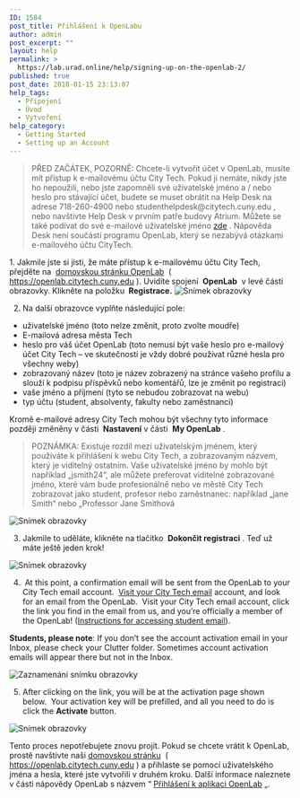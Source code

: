 ```yaml
---
ID: 1584
post_title: Přihlášení k OpenLabu
author: admin
post_excerpt: ""
layout: help
permalink: >
  https://lab.urad.online/help/signing-up-on-the-openlab-2/
published: true
post_date: 2018-01-15 23:13:07
help_tags:
  - Připojení
  - Úvod
  - Vytvoření
help_category:
  - Getting Started
  - Setting up an Account
---
```

<blockquote>PŘED ZAČÁTEK, POZORNĚ: Chcete-li vytvořit účet v OpenLab, musíte mít přístup k e-mailovému účtu City Tech. Pokud ji nemáte, nikdy jste ho nepoužili, nebo jste zapomněli své uživatelské jméno a / nebo heslo pro stávající účet, budete se muset obrátit na Help Desk na adrese 718-260-4900 nebo studenthelpdesk@citytech.cuny.edu , nebo navštivte Help Desk v prvním patře budovy Atrium. Můžete se také podívat do své e-mailové uživatelské jméno <a href="http://cis.citytech.cuny.edu/Student/it_student_findemail.aspx">zde</a> . Nápověda Desk není součástí programu OpenLab, který se nezabývá otázkami e-mailového účtu CityTech.</blockquote>
1. Jakmile jste si jisti, že máte přístup k e-mailovému účtu City Tech, přejděte na  <a href="http://https://openlab.citytech.cuny.edu">domovskou stránku OpenLab</a>  ( <a href="https://lab.urad.online">https://openlab.citytech.cuny.edu</a> ). Uvidíte spojení  <strong>OpenLab</strong>  v levé části obrazovky. Klikněte na položku <strong> Registrace.</strong>

<img class="alignnone wp-image-36128 size-full" src="https://openlab.citytech.cuny.edu/wp-content/uploads/2012/08/signing_up_1_v2.png" alt="Snímek obrazovky" />

2. Na další obrazovce vyplňte následující pole:
<ul>
 	<li>uživatelské jméno (toto nelze změnit, proto zvolte moudře)</li>
 	<li>E-mailová adresa města Tech</li>
 	<li>heslo pro váš účet OpenLab (toto nemusí být vaše heslo pro e-mailový účet City Tech – ve skutečnosti je vždy dobré používat různé hesla pro všechny weby)</li>
 	<li>zobrazovaný název (toto je název zobrazený na stránce vašeho profilu a slouží k podpisu příspěvků nebo komentářů, lze je změnit po registraci)</li>
 	<li>vaše jméno a příjmení (tyto se nebudou zobrazovat na webu)</li>
 	<li>typ účtu (student, absolventy, fakulty nebo zaměstnanci)</li>
</ul>
Kromě e-mailové adresy City Tech mohou být všechny tyto informace později změněny v části  <strong>Nastavení</strong> v části  <strong>My OpenLab</strong> .
<blockquote>POZNÁMKA: Existuje rozdíl mezi uživatelským jménem, ​​který používáte k přihlášení k webu City Tech, a zobrazovaným názvem, který je viditelný ostatním. Vaše uživatelské jméno by mohlo být například „jsmith24“, ale můžete preferovat viditelné zobrazované jméno, které vám bude profesionálně nebo ve městě City Tech zobrazovat jako student, profesor nebo zaměstnanec: například „jane Smith“ nebo „Professor Jane Smithová<a name="email"></a></blockquote>
<img class="alignnone wp-image-36130 size-full" src="https://openlab.citytech.cuny.edu/wp-content/uploads/2012/08/signing_up_2_v3.png" alt="Snímek obrazovky" />

3. Jakmile to uděláte, klikněte na tlačítko  <strong>Dokončit registraci</strong> . Teď už máte ještě jeden krok!

<img class="alignnone wp-image-36131 size-full" src="https://openlab.citytech.cuny.edu/wp-content/uploads/2012/08/signing_up_3_v2.png" alt="Snímek obrazovky" />

4.  At this point, a confirmation email will be sent from the OpenLab to your City Tech email account.  <a href="https://login.microsoftonline.com/login.srf?wa=wsignin1.0&amp;rpsnv=2&amp;ct=1377636614&amp;rver=6.1.6206.0&amp;wp=MBI_KEY&amp;wreply=https:%2F%2Fwww.outlook.com%2Fowa%2F&amp;id=260563&amp;whr=mail.citytech.cuny.edu&amp;CBCXT=out">Visit your City Tech email</a> account, and look for an email from the OpenLab.  Visit your City Tech email account, click the link you find in the email from us, and you’re officially a member of the OpenLab! (<a title="Přístup k e-mailu City Tech (pro studenty)" href="https://lab.urad.online/help/accessing-your-city-tech-email-for-students/">Instructions for accessing student email</a>).

<strong>Students, please note</strong>: If you don’t see the account activation email in your Inbox, please check your Clutter folder. Sometimes account activation emails will appear there but not in the Inbox.

<img class="alignnone wp-image-8788 size-full" src="https://openlab.citytech.cuny.edu/wp-content/uploads/2012/08/Signing_Up_4.jpg" alt="Zaznamenání snímku obrazovky" />

5. After clicking on the link, you will be at the activation page shown below.  Your activation key will be prefilled, and all you need to do is click the <strong>Activate</strong> button.

<img class="alignnone wp-image-43490 size-full" src="https://openlab.citytech.cuny.edu/wp-content/uploads/2012/08/signing_up_4.png" alt="Snímek obrazovky" />

Tento proces nepotřebujete znovu projít. Pokud se chcete vrátit k OpenLab, prostě navštivte naši <a href="http://https://openlab.citytech.cuny.edu">domovskou stránku</a>  ( <a href="https://lab.urad.online">https://openlab.citytech.cuny.edu</a> ) a přihlaste se pomocí uživatelského jména a hesla, které jste vytvořili v druhém kroku. Další informace naleznete v části nápovědy OpenLab s názvem “ <a href="https://lab.urad.online/help/logging-in-to-the-openlab/">Přihlášení k aplikaci OpenLab</a> „.
